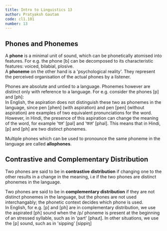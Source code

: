 ```yaml
---
title: Intro to Linguistics 13
author: Pratyaksh Gautam
code: cl1.101
number: 13
---
```


## Phones and Phonemes
A **phone** is a minimal unit of sound, which can be phonetically atomised into features. For e.g. the phone [b] can be decomposed to its characteristic features: voiced, bilabial, plosive.  
 A **phoneme** on the other hand is a 'psychological reality'. They represent the perceived organisation of the actual phones by a listener.

Phones are absolute and untied to a language. Phonemes however are distinct only with reference to a language. For e.g. consider the phones [p] and [ph]:  
In English, the aspiration does not distinguish these two as phonemes in the language, since pen [phen] (with aspiration) and pen [pen] (without aspiration) are examples of two equivalent pronunciations for the word.  
However, in Hindi, the presence of this aspiration can change the meaning of the word, for example 'पल' [pəl] and 'फल' [phəl].
This means that in Hindi, [p] and [ph] are two distinct phonemes.

Multiple phones which can be used to pronounce the same phoneme in the language are called **allophones**.

## Contrastive and Complementary Distribution
Two phones are said to be in **contrastive distribution** if changing one to the other results in a change in the meaning, i.e if the two phones are distinct phonemes in the language.

Two phones are said to be in **complementary distribution** if they are not distinct phonemes in the language, but the phones are not used interchangably; the phonetic context decides which phone is used.  
In English, for e.g. [p] and [ph] are in complementary distribution, we use the aspirated [ph] sound when the /p/ phoneme is present at the beginning of an stressed syllable, such as in 'part' [phaɹt]. In other situations, we use the [p] sound, such as in 'sipping' [sippiŋ]
